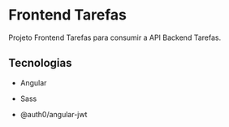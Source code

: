 # Frontend Tarefas

Projeto Frontend Tarefas para consumir a API Backend Tarefas.

## Tecnologias

- Angular

- Sass

- @auth0/angular-jwt
